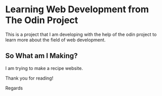 # Learning Web Development from The Odin Project 

This is a project that I am developing with the help of the odin project to learn more about the field of web development. 

## So What am I Making?
I am trying to make a recipe website.

Thank you for reading!

Regards 

